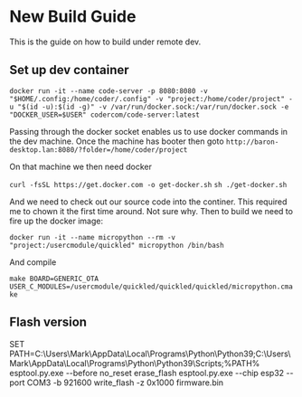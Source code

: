 # New Build Guide
This is the guide on how to build under remote dev.

## Set up dev container
`docker run -it --name code-server -p 8080:8080 -v "$HOME/.config:/home/coder/.config" -v "project:/home/coder/project" -u "$(id -u):$(id -g)" -v /var/run/docker.sock:/var/run/docker.sock -e "DOCKER_USER=$USER" codercom/code-server:latest`

Passing through the docker socket enables us to use docker commands in the dev machine.
Once the machine has booter then goto `http://baron-desktop.lan:8080/?folder=/home/coder/project`

On that machine we then need docker

`curl -fsSL https://get.docker.com -o get-docker.sh`
`sh ./get-docker.sh`

And we need to check out our source code into the continer. This required me to chown it the first time around. Not sure why.
Then to build we need to fire up the docker image:

`docker run -it --name micropython --rm -v "project:/usercmodule/quickled" micropython /bin/bash`

And compile

`make BOARD=GENERIC_OTA USER_C_MODULES=/usercmodule/quickled/quickled/quickled/micropython.cmake`

## Flash version
SET PATH=C:\Users\Mark\AppData\Local\Programs\Python\Python39;C:\Users\Mark\AppData\Local\Programs\Python\Python39\Scripts;%PATH%
esptool.py.exe --before no_reset erase_flash
esptool.py.exe --chip esp32 --port COM3 -b 921600 write_flash -z 0x1000 firmware.bin
